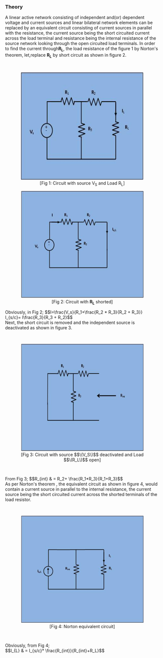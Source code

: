 ### Theory
<p> A linear active network consisting of independent and(or) dependent voltage and current sources and linear bilateral network elements can be replaced by an equivalent circuit consisting of current sources in parallel with the resistance, the current source being the short circuited current across the load terminal and resistance being the internal resistance of the source network looking through the open circuited load terminals. In order to find the current through<b>R<sub>L</sub></b>, the load resistance of the figure 1 by Norton's theorem, let,replace <b>R<sub>L</sub></b> by short circuit as shown in figure 2.</p>
<!-- <h2><span style="background-color: rgb(255, 255, 255);">Circuit diagram:</span></h2><br> -->
<br><figure style="text-align:center">
<img alt="" src="images/pic1.jpg" style="width:400px;height:350px;">
<figcaption>[Fig 1: Circuit with source V<sub>S</sub> and Load R<sub>L</sub>]</figcaption>
</figure>									
<figure style="text-align:center">
<img alt="" src="images/pic2.jpg" style="width:400px;height:350px;">
<figcaption>[Fig 2: Circuit with <b>R<sub>L</sub></b> shorted]
</figcaption>
</figure>
<p>Obviously, in Fig 2;
$$I=\frac{V_s}{R_1+\frac{R_2 * R_3}{R_2 + R_3}}
I_{s/c}= I\frac{R_3}{R_3 + R_2}$$<br>
Next, the short circuit is removed and the independent source is deactivated as shown in figure 3.</p>
<br><figure style="text-align:center">
<img alt="" src="images/pic3.jpg" style="width:400px;height:350px;">
<figcaption>
[Fig 3: Circuit with source $$\(V_S\)$$ deactivated and Load $$\(R_L\)$$ open]
</figcaption>
</figure>
<br><p>From Fig 3;
$$R_{int} & = R_2+ \frac{R_1*R_3}{R_1+R_3}$$
<br>
As per Norton's theorem , the equivalent circuit as shown in figure 4, would contain a current source in parallel to the internal resistance, the current source being the short circuited current across the shorted terminals of the load resistor.</p>
<br><figure style="text-align:center">
<img alt="" src="images/pic4.jpg" style="width:400px;height:350px;">
<figcaption>[Fig 4: Norton equivalent circuit]
</figcaption>
</figure>
<br>									
<p>Obviously, from Fig 4;<br>
$$I_{L} & = I_{s/c}* \frac{R_{int}}{R_{int}+R_L}$$
</p><br><br><br>
</p>
</div>
                    